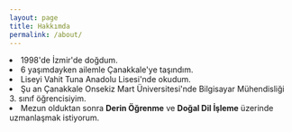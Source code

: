 ```yaml
---
layout: page
title: Hakkımda
permalink: /about/
---
```


<li>1998'de İzmir'de doğdum.</li>
<li>6 yaşımdayken ailemle Çanakkale'ye taşındım.</li>
<li>Liseyi Vahit Tuna Anadolu Lisesi'nde okudum.</li>
<li>Şu an Çanakkale Onsekiz Mart Üniversitesi'nde Bilgisayar Mühendisliği 3. sınıf öğrencisiyim.</li>
<li>Mezun olduktan sonra <b>Derin Öğrenme</b> ve <b>Doğal Dil İşleme</b> üzerinde uzmanlaşmak istiyorum.</li>
